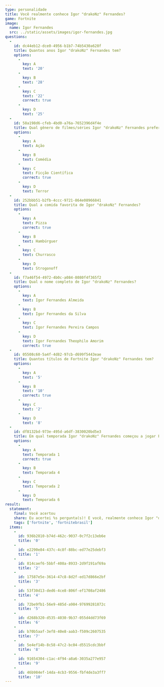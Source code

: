 ```yaml
---
type: personalidade
title: Você realmente conhece Igor "drakoNz" Fernandes?
game: Fortnite
image:
  name: Igor Fernandes
  src: ../static/assets/images/igor-fernandes.jpg
questions:
  -
    id: dc44eb12-dce0-4956-b1b7-74b5430a628f
    title: Quantos anos Igor "drakoNz" Fernandes tem?
    options:
      -
        key: A
        text: '20'
      -
        key: B
        text: '28'
      -
        key: C
        text: '22'
        correct: true
      -
        key: D
        text: '25'
  -
    id: 58a198d6-cfeb-4bd0-a76a-7652396d4f4e
    title: Qual gênero de filmes/séries Igor "drakoNz" Fernandes prefere?
    options:
      -
        key: A
        text: Ação
      -
        key: B
        text: Comédia
      -
        key: C
        text: Ficção Científica
        correct: true
      -
        key: D
        text: Terror
  -
    id: 252bbb51-b2fb-4ccc-9721-864e08966841
    title: Qual a comida favorita de Igor "drakoNz" Fernandes?
    options:
      -
        key: A
        text: Pizza
        correct: true
      -
        key: B
        text: Hambúrguer
      -
        key: C
        text: Churrasco
      -
        key: D
        text: Strogonoff
  -
    id: f7a46f54-4972-4b0c-a084-8080f4f365f2
    title: Qual o nome completo de Igor "drakoNz" Fernandes?
    options:
      -
        key: A
        text: Igor Fernandes Almeida
      -
        key: B
        text: Igor Fernandes da Silva
      -
        key: C
        text: Igor Fernandes Pereira Campos
      -
        key: D
        text: Igor Fernandes Theophilo Amorim
        correct: true
  -
    id: 05508c60-5a4f-4d82-97cb-d699f5443eae
    title: Quantos títulos de Fortnite Igor "drakoNz" Fernandes tem?
    options:
      -
        key: A
        text: '5'
      -
        key: B
        text: '10'
        correct: true
      -
        key: C
        text: '2'
      -
        key: D
        text: '8'
  -
    id: df8132bd-973e-495d-a6df-3830020bd5e3
    title: Em qual temporada Igor "drakoNz" Fernandes começou a jogar Fortnite?
    options:
      -
        key: A
        text: Temporada 1
        correct: true
      -
        key: B
        text: Temporada 4
      -
        key: C
        text: Temporada 2
      -
        key: D
        text: Temporada 6
result:
  statement:
    final: Você acertou
    share: Eu acertei %s pergunta(s)! E você, realmente conhece Igor "drakoNz" Fernandes?
    tags: ['fortnite', 'fortnitebrasil']
  items:
    -
      id: 936b2810-b74d-462c-9037-0c7f2c13eb6e
      title: '0'
    -
      id: e2290e84-437c-4c8f-88bc-ed77e25debf3
      title: '1'
    -
      id: 814caef6-5bbf-408a-8933-2d9f191af69a
      title: '2'
    -
      id: 17587e5e-3614-47c8-8d2f-ed17d866e2bf
      title: '3'
    -
      id: 53f30d13-ded6-4ce8-806f-ef1708af2486
      title: '4'
    -
      id: 72be9fb1-56e9-485d-a984-97699281872c
      title: '5'
    -
      id: d268b320-d535-4030-9b37-055d4dd73f69
      title: '6'
    -
      id: b70b5aaf-3ef8-40e8-aab3-f509c2607535
      title: '7'
    -
      id: 5e4ef14b-8c58-47c2-bc04-d5515cdc3bbf
      title: '8'
    -
      id: 91654304-c1ac-4f94-a8a6-3035a277e957
      title: '9'
    -
      id: 46b984ef-14da-4cb3-9556-fbf4de3a3ff7
      title: '10'
---
```


